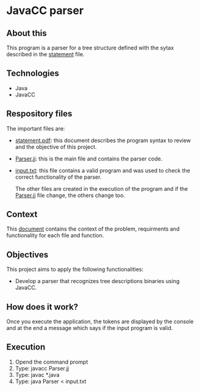 # JavaCC parser

## About this

This program is a parser for a tree structure defined with the sytax described in the [statement](/statement.pdf) file.

## Technologies

- Java
- JavaCC

## Respository files

  The important files are:

- [statement.pdf](/statement.pdf): this document describes the program syntax to review and the objective of this project.
- [Parser.jj](/Parser.jj): this is the  main file and contains the parser code.
- [input.txt](/input.txt): this file  contains a valid program and was used to check the correct functionality of the parser.

  The other files are created in the execution of the program and if the [Parser.jj](/Parser.jj) file change, the others change too.

## Context

This [document](/documentation/statement.pdf) contains the context of the problem, requirments and functionality for each file and function.

## Objectives

This project aims to apply the following functionalities:

- Develop a parser that recognizes tree descriptions binaries using JavaCC.

## How does it work?

Once you execute the application, the tokens are displayed by the console and at the end a message which says if the input program is valid.

## Execution

<ol>
<li>Opend the command prompt</li>
<li>Type: javacc Parser.jj</li>
<li>Type: javac *.java</li>
<li>Type: java Parser < input.txt</li>
</ol>
